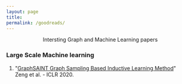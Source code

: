 ```yaml
---
layout: page
title: 
permalink: /goodreads/
---
```



<p align="center">
Intersting Graph and Machine Learning papers
</p>

### Large Scale Machine learning

1. "[GraphSAINT Graph Sampling Based Inductive Learning Method](www.openreview.net/pdf?id=BJe8pkHFwS)"
<br> Zeng et al. - ICLR 2020.
